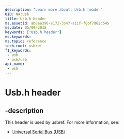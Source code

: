 ```yaml
---
description: "Learn more about: Usb.h header"
UID: NA:usb
title: Usb.h header
ms.assetid: ab8aa396-e172-3b47-a11f-f0bf7862c545
ms.date: 05/09/2018
keywords: ["Usb.h header"]
ms.keywords: 
ms.topic: reference
tech.root: usbref
f1_keywords:
 - usb
 - usb/usb
api_name:
 - usb
---
```


# Usb.h header


## -description

This header is used by usbref. For more information, see:

- [Universal Serial Bus (USB)](../_usbref/index.md)

